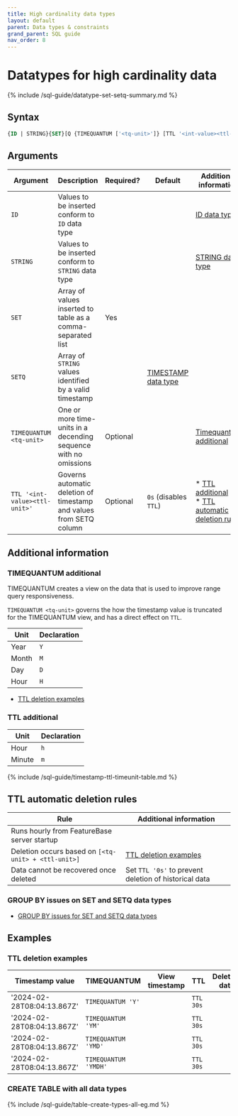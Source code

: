 ```yaml
---
title: High cardinality data types
layout: default
parent: Data types & constraints
grand_parent: SQL guide
nav_order: 8
---
```


# Datatypes for high cardinality data

{% include /sql-guide/datatype-set-setq-summary.md %}

## Syntax

```sql
{ID | STRING}{SET}[Q {TIMEQUANTUM ['<tq-unit>']} [TTL '<int-value><ttl-unit>']]
```

## Arguments

| Argument | Description | Required? | Default | Additional information |
|---|---|---|---|---|
| `ID` | Values to be inserted conform to `ID` data type |  |  | [ID data type](/docs/sql-guide/data-types/data-type-id) |
| `STRING` | Values to be inserted conform to `STRING` data type |  |  | [STRING data type](/docs/sql-guide/data-types/data-type-string) |
| `SET` | Array of values inserted to table as a comma-separated list | Yes |  |
| `SETQ` | Array of `STRING` values identified by a valid timestamp |  | [TIMESTAMP data type](/docs/sql-guide/data-types/data-type-timestamp) |
| `TIMEQUANTUM <tq-unit>` | One or more time-units in a decending sequence with no omissions | Optional |  | [Timequantum additional](#timequantum-additional) |
| `TTL '<int-value><ttl-unit>'` | Governs automatic deletion of timestamp and values from SETQ column | Optional | `0s` (disables `TTL`) | * [TTL additional](#ttl-additional)<br/>* [TTL automatic deletion rules](#ttl-automatic-deletion-rules)|

## Additional information

### TIMEQUANTUM additional

TIMEQUANTUM creates a view on the data that is used to improve range query responsiveness.

`TIMEQUANTUM <tq-unit>` governs the how the timestamp value is truncated for the TIMEQUANTUM view, and has a direct effect on `TTL`.

| Unit | Declaration |
|---|---|
| Year | `Y` |
| Month | `M` |
| Day | `D` |
| Hour | `H` |

* [TTL deletion examples](#ttl-deletion-examples)

### TTL additional

| Unit | Declaration |
|---|---|
| Hour | `h` |
| Minute | `m` |
{% include /sql-guide/timestamp-ttl-timeunit-table.md %}

## TTL automatic deletion rules

| Rule | Additional information |
|---|---|
| Runs hourly from FeatureBase server startup |  |
| Deletion occurs based on `[<tq-unit> + <ttl-unit>]` | [TTL deletion examples](#ttl-deletion-examples) |
| Data cannot be recovered once deleted | Set `TTL '0s'` to prevent deletion of historical data |

### GROUP BY issues on SET and SETQ data types

* [GROUP BY issues for SET and SETQ data types](/docs/sql-guide/issues/select-groupby-flatten-set-setq)

## Examples

### TTL deletion examples

| Timestamp value | TIMEQUANTUM | View timestamp | TTL | Deletion date |
|---|---|---|---|---|
| '2024-02-28T08:04:13.867Z'  | `TIMEQUANTUM 'Y'` |  | `TTL 30s` |  |
| '2024-02-28T08:04:13.867Z'  | `TIMEQUANTUM 'YM'` |  | `TTL 30s` |  |
| '2024-02-28T08:04:13.867Z'  | `TIMEQUANTUM 'YMD'` |  | `TTL 30s` |  |
| '2024-02-28T08:04:13.867Z'  | `TIMEQUANTUM 'YMDH'` |  | `TTL 30s` |  |

<!--
view timestamp + ttl-value
-->

### CREATE TABLE with all data types

{% include /sql-guide/table-create-types-all-eg.md %}



<!--
TTL test

DROP TABLE doctest1;

CREATE TABLE doctest1 (_id ID, idsetqcol IDSETQ TIMEQUANTUM 'YMDH' TTL '30s', timestampcol TIMESTAMP TIMEUNIT 's', stringcol STRING);

INSERT INTO doctest1 (_id, idsetqcol, timestampcol, stringcol) VALUES
  (1, { '2023-02-28T22:25:06.033Z',[123,456,789]}, '2023-02-28T22:25:06.033Z', 'deleted first'),
  (2, {1709159106,[987,654,321,000]},1709159106, 'deleted second'),
  (3, { '2025-02-28T22:25:06.033Z',[123,456,789]}, '2023-02-28T22:25:06.033Z', 'deleted third');

SELECT * FROM doctest1;

-->
